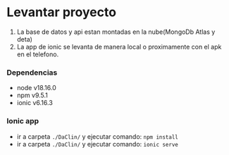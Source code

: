 # Levantar proyecto
1. La base de datos y api estan montadas en la nube(MongoDb Atlas y deta)
2. La app de ionic se levanta de manera local o proximamente con el apk en el telefono.

### Dependencias
  - node v18.16.0
  - npm v9.5.1
  - ionic v6.16.3

### Ionic app
- ir a carpeta `./DaClin/` y ejecutar comando: `npm install`
- ir a carpeta `./DaClin/` y ejecutar comando: `ionic serve`

